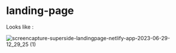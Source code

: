 # landing-page
Looks like :

![screencapture-superside-landingpage-netlify-app-2023-06-29-12_29_25 (1)](https://github.com/adityaa-more/landing-page/assets/99107694/e9777f3b-ca96-4d7e-beaa-08747d1a8a78)
